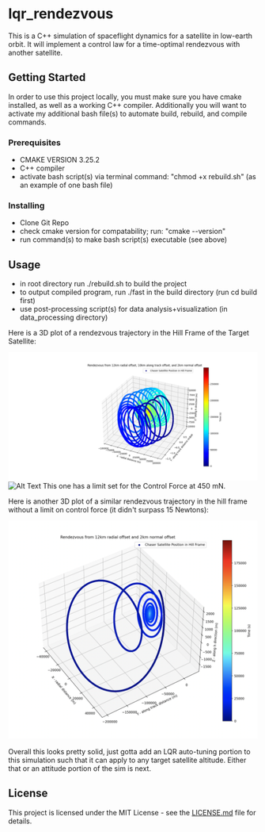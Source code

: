 # lqr_rendezvous

This is a C++ simulation of spaceflight dynamics for a satellite in low-earth orbit.
It will implement a control law for a time-optimal rendezvous with another satellite.

## Getting Started

In order to use this project locally, you must make sure you have cmake installed, as well as a working C++ compiler.
Additionally you will want to activate my additional bash file(s) to automate build, rebuild, and compile commands.

### Prerequisites

- CMAKE VERSION 3.25.2
- C++ compiler
- activate bash script(s) via terminal command: "chmod +x rebuild.sh" (as an example of one bash file)

### Installing

- Clone Git Repo
- check cmake version for compatability; run: "cmake --version"
- run command(s) to make bash script(s) executable (see above)

## Usage

- in root directory run ./rebuild.sh to build the project
- to output compiled program, run ./fast in the build directory (run cd build first)
- use post-processing script(s) for data analysis+visualization (in data_processing directory)

Here is a 3D plot of a rendezvous trajectory in the Hill Frame of the Target Satellite:

![Alt Text](./cool_plots/rendezvous_3d_450mN.png)
![Alt Text](./cool_plots/control_signal_450mN.png.png)
This one has a limit set for the Control Force at 450 mN.

Here is another 3D plot of a similar rendezvous trajectory in the hill frame without a limit on control force (it didn't surpass 15 Newtons):

![Alt Text](./cool_plots/spiral_rendezvous.png)


Overall this looks pretty solid, just gotta add an LQR auto-tuning portion to this simulation such that it can apply to any target satellite altitude. Either that or an attitude portion of the sim is next.

## License

This project is licensed under the MIT License - see the [LICENSE.md](LICENSE.md) file for details.
